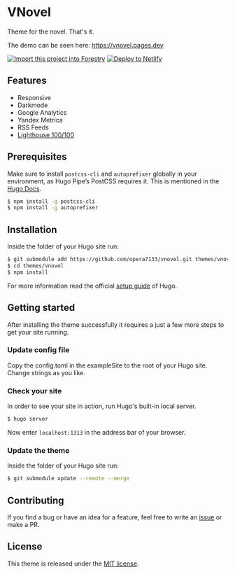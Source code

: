 # VNovel

Theme for the novel. That's it.

The demo can be seen here: https://vnovel.pages.dev

[![Import this project into Forestry](https://assets.forestry.io/import-to-forestryK.svg)](https://app.forestry.io/quick-start?repo=opera7133/vnovel&engine=hugo&version=0.82.0&config=exampleSite)
[![Deploy to Netlify](https://www.netlify.com/img/deploy/button.svg)](https://app.netlify.com/start/deploy?repository=https://github.com/opera7133/vnovel)

## Features
* Responsive
* Darkmode
* Google Analytics
* Yandex Metrica
* RSS Feeds
* [Lighthouse 100/100](https://lighthouse-dot-webdotdevsite.appspot.com//lh/html?url=https%3A%2F%2Fvnovel.pages.dev%2F)

## Prerequisites

Make sure to install `postcss-cli` and `autoprefixer` globally in your environment, as Hugo Pipe’s PostCSS requires it. This is mentioned in the [Hugo Docs](https://gohugo.io/hugo-pipes/postcss/).

```bash
$ npm install -g postcss-cli
$ npm install -g autoprefixer
```

## Installation
Inside the folder of your Hugo site run:

```bash
$ git submodule add https://github.com/opera7133/vnovel.git themes/vnovel
$ cd themes/vnovel
$ npm install
```

For more information read the official [setup guide](https://gohugo.io/overview/installing/) of Hugo.

## Getting started
After installing the theme successfully it requires a just a few more steps to get your site running.

### Update config file
Copy the config.toml in the exampleSite to the root of your Hugo site. Change strings as you like.

### Check your site
In order to see your site in action, run Hugo's built-in local server.
```bash
$ hugo server
```
Now enter `localhost:1313` in the address bar of your browser.

### Update the theme
Inside the folder of your Hugo site run:

```bash
$ git submodule update --remote --merge
```

## Contributing
If you find a bug or have an idea for a feature, feel free to write an [issue](https://github.com/opera7133/noknok/issues) or make a PR.

## License
This theme is released under the [MIT license](https://github.com/opera7133/noknok/blob/master/LICENSE).
